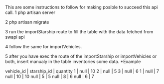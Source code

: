 This are some instructions to follow for making posible to succeed this api call.
1 php artisan server

2 php artisan migrate

3 run the importStarship route to fill the table with the data fetched from swapi api

4 follow the same for importVehicles.

5 after you have exec the route of the importStarship or importVehicles or both, insert manualy in the table inventories some data. *Example

vehicle_id | starship_id | quantity
    1      | null        | 10
    2      | null 	 | 5
    3      | null 	 | 6
    1      | null 	 | 7
   null    | 10 	 | 10
   null    | 5 	         | 5
   null    | 8 	         | 6
   null    | 6  	 | 7

